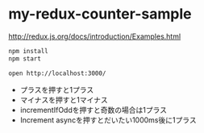 # my-redux-counter-sample

http://redux.js.org/docs/introduction/Examples.html

```sh
npm install
npm start

open http://localhost:3000/
```

- プラスを押すと1プラス
- マイナスを押すと1マイナス
- incrementIfOddを押すと奇数の場合は1プラス
- Increment asyncを押すとだいたい1000ms後に1プラス
